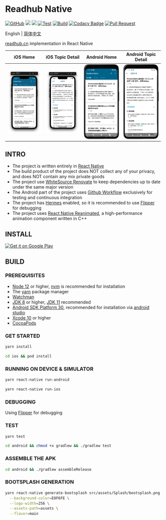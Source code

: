 # Readhub Native

[![GitHub](https://img.shields.io/github/license/shensven/Readhubn)](./LICENSE)
[![](https://img.shields.io/github/package-json/dependency-version/shensven/Readhubn/react)](./package.json)
[![](https://img.shields.io/github/package-json/dependency-version/shensven/Readhubn/react-native)](./package.json)
[![Test](https://github.com/shensven/Readhubn/actions/workflows/next.yml/badge.svg?branch=next)](https://github.com/shensven/Readhubn/actions/workflows/next.yml)
[![Build](https://github.com/shensven/Readhubn/actions/workflows/main.yml/badge.svg?branch=main)](https://github.com/shensven/Readhubn/actions/workflows/main.yml)
[![Codacy Badge](https://api.codacy.com/project/badge/Grade/dbb74998402143fabf05c354f0984b32)](https://app.codacy.com/gh/shensven/Readhubn?utm_source=github.com&utm_medium=referral&utm_content=shensven/Readhubn&utm_campaign=Badge_Grade_Settings)
[![Pull Request](https://img.shields.io/badge/pull%20request-welcome-brightgreen)](https://github.com/shensven/Readhubn/pulls)

English | [简体中文](./README-zh-cn.md)

[readhub.cn](https://readhub.cn) implementation in React Native

|                         iOS Home                         |                     iOS Topic Detail                     |                       Android Home                       |                   Android Topic Detail                   |
| :------------------------------------------------------: | :------------------------------------------------------: | :------------------------------------------------------: | :------------------------------------------------------: |
| ![Screenshot 1](src/assets/Screenshots/screenshot-1.png) | ![Screenshot 2](src/assets/Screenshots/screenshot-2.png) | ![Screenshot 4](src/assets/Screenshots/screenshot-4.png) | ![Screenshot 5](src/assets/Screenshots/screenshot-5.png) |

## INTRO

- The project is written entirely in [React Native](https://reactnative.dev)
- The build product of the project does NOT collect any of your privacy, and does NOT contain any mix private goods
- The project use [WhiteSource Renovate](https://www.whitesourcesoftware.com/free-developer-tools/renovate) to keep dependencies up to date under the same major version
- The Android part of the project uses [Github Workflow](https://github.com/shensven/Readhubn/actions) exclusively for testing and continuous integration
- The project has [Hermes](https://hermesengine.dev) enabled, so it is recommended to use [Flipper](https://fbflipper.com) for debugging
- The project uses [React Native Reanimated](https://docs.swmansion.com/react-native-reanimated), a high-performance animation component written in C++

## INSTALL

<a href='https://play.google.com/store/apps/details?id=com.shensven.readhubn'><img width="153" alt='Get it on Google Play' src='https://play.google.com/intl/en_us/badges/static/images/badges/en_badge_web_generic.png'/></a>

## BUILD

### PREREQUISITES

- [Node 12](https://nodejs.org) or higher, [nvm](https://github.com/nvm-sh/nvm) is recommended for installation
- The [yarn](https://yarnpkg.com/getting-started/install) package manager
- [Watchman](https://formulae.brew.sh/formula/watchman)
- [JDK 8](https://formulae.brew.sh/formula/openjdk@8) or higher, [JDK 11](https://formulae.brew.sh/formula/openjdk@11) recommended
- [Android SDK Platform 30](https://developer.android.com/studio/releases/platforms), recommended for installation via [android studio](https://developer.android.com/studio)
- [Xcode 10](https://developer.apple.com/xcode/resources) or higher
- [CocoaPods](https://guides.cocoapods.org/using/getting-started.html)

### GET STARTED

```sh
yarn install
```

```sh
cd ios && pod install
```

### RUNNING ON DEVICE & SIMULATOR

```sh
yarn react-native run-android
```

```sh
yarn react-native run-ios
```

### DEBUGGING

Using [Flipper](https://fbflipper.com/) for debugging

### TEST

```sh
yarn test
```

```sh
cd android && chmod +x gradlew && ./gradlew test
```

### ASSEMBLE THE APK

```sh
cd android && ./gradlew assembleRelease
```

### BOOTSPLASH GENERATION

```sh
yarn react-native generate-bootsplash src/assets/Splash/bootsplash.png \
  --background-color=E8F6FE \
  --logo-width=256 \
  --assets-path=assets \
  --flavor=main
```
